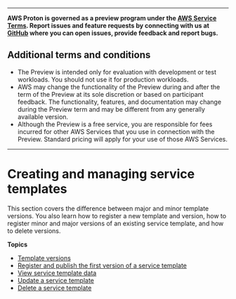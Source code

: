 --------

**AWS Proton is governed as a preview program under the [AWS Service Terms](https://aws.amazon.com/service-terms/)\. Report issues and feature requests by connecting with us at [GitHub](https://github.com/aws/aws-proton-public-roadmap) where you can open issues, provide feedback and report bugs\.**

## Additional terms and conditions<a name="preview-banner"></a>
+ The Preview is intended only for evaluation with development or test workloads\. You should not use it for production workloads\.
+ AWS may change the functionality of the Preview during and after the term of the Preview at its sole discretion or based on participant feedback\. The functionality, features, and documentation may change during the Preview term and may be different from any generally available version\.
+ Although the Preview is a free service, you are responsible for fees incurred for other AWS Services that you use in connection with the Preview\. Standard pricing will apply for your use of those AWS Services\.

--------

# Creating and managing service templates<a name="managing-svc-templates"></a>

This section covers the difference between major and minor template versions\. You also learn how to register a new template and version, how to register minor and major versions of an existing service template, and how to delete versions\.

**Topics**
+ [Template versions](svc-template-versions.md)
+ [Register and publish the first version of a service template](svc-template-v1.md)
+ [View service template data](svc-template-view.md)
+ [Update a service template](svc-template-updates.md)
+ [Delete a service template](svc-template-delete.md)